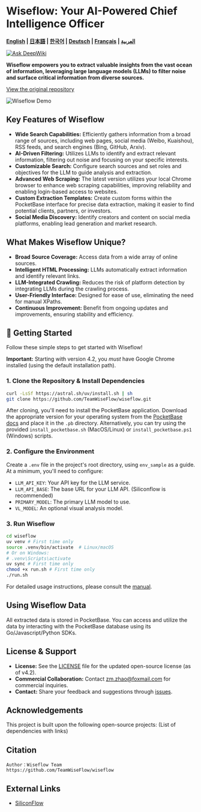 # Wiseflow: Your AI-Powered Chief Intelligence Officer

**[English](README_EN.md) | [日本語](README_JP.md) | [한국어](README_KR.md) | [Deutsch](README_DE.md) | [Français](README_FR.md) | [العربية](README_AR.md)**

[![Ask DeepWiki](https://deepwiki.com/badge.svg)](https://deepwiki.com/TeamWiseFlow/wiseflow)

**Wiseflow empowers you to extract valuable insights from the vast ocean of information, leveraging large language models (LLMs) to filter noise and surface critical information from diverse sources.**

[View the original repository](https://github.com/TeamWiseFlow/wiseflow)

<img src="https://github.com/user-attachments/assets/48998353-6c6c-4f8f-acae-dc5c45e2e0e6" alt="Wiseflow Demo">

## Key Features of Wiseflow

*   **Wide Search Capabilities:** Efficiently gathers information from a broad range of sources, including web pages, social media (Weibo, Kuaishou), RSS feeds, and search engines (Bing, GitHub, Arxiv).
*   **AI-Driven Filtering:** Utilizes LLMs to identify and extract relevant information, filtering out noise and focusing on your specific interests.
*   **Customizable Search:** Configure search sources and set roles and objectives for the LLM to guide analysis and extraction.
*   **Advanced Web Scraping:**  The latest version utilizes your local Chrome browser to enhance web scraping capabilities, improving reliability and enabling login-based access to websites.
*   **Custom Extraction Templates:** Create custom forms within the PocketBase interface for precise data extraction, making it easier to find potential clients, partners, or investors.
*   **Social Media Discovery:** Identify creators and content on social media platforms, enabling lead generation and market research.

## What Makes Wiseflow Unique?

*   **Broad Source Coverage:** Access data from a wide array of online sources.
*   **Intelligent HTML Processing:** LLMs automatically extract information and identify relevant links.
*   **LLM-Integrated Crawling:** Reduces the risk of platform detection by integrating LLMs during the crawling process.
*   **User-Friendly Interface:** Designed for ease of use, eliminating the need for manual XPaths.
*   **Continuous Improvement:** Benefit from ongoing updates and improvements, ensuring stability and efficiency.

## 🚀 Getting Started

Follow these simple steps to get started with Wiseflow!

**Important:**  Starting with version 4.2, you *must* have Google Chrome installed (using the default installation path).

### 1.  Clone the Repository & Install Dependencies

```bash
curl -LsSf https://astral.sh/uv/install.sh | sh
git clone https://github.com/TeamWiseFlow/wiseflow.git
```

After cloning, you'll need to install the PocketBase application. Download the appropriate version for your operating system from the [PocketBase docs](https://pocketbase.io/docs/) and place it in the `.pb` directory.  Alternatively, you can try using the provided `install_pocketbase.sh` (MacOS/Linux) or `install_pocketbase.ps1` (Windows) scripts.

### 2.  Configure the Environment

Create a `.env` file in the project's root directory, using `env_sample` as a guide.  At a minimum, you'll need to configure:

*   `LLM_API_KEY`:  Your API key for the LLM service.
*   `LLM_API_BASE`: The base URL for your LLM API. (Siliconflow is recommended)
*   `PRIMARY_MODEL`: The primary LLM model to use.
*   `VL_MODEL`: An optional visual analysis model.

### 3.  Run Wiseflow

```bash
cd wiseflow
uv venv # First time only
source .venv/bin/activate  # Linux/macOS
# Or on Windows:
# .venv\Scripts\activate
uv sync # First time only
chmod +x run.sh # First time only
./run.sh
```

For detailed usage instructions, please consult the [manual](./docs/manual/manual.md).

## Using Wiseflow Data

All extracted data is stored in PocketBase. You can access and utilize the data by interacting with the PocketBase database using its Go/Javascript/Python SDKs.

## License & Support

*   **License:**  See the [LICENSE](LICENSE) file for the updated open-source license (as of v4.2).
*   **Commercial Collaboration:** Contact zm.zhao@foxmail.com for commercial inquiries.
*   **Contact:**  Share your feedback and suggestions through [issues](https://github.com/TeamWiseFlow/wiseflow/issues).

## Acknowledgements

This project is built upon the following open-source projects:  (List of dependencies with links)

## Citation

```
Author：Wiseflow Team
https://github.com/TeamWiseFlow/wiseflow
```

## External Links

*   [SiliconFlow](https://siliconflow.com/)